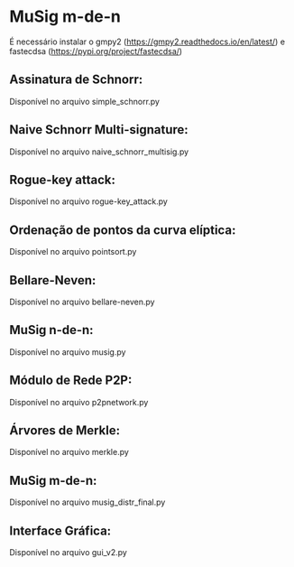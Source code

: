 # MuSig m-de-n

É necessário instalar o gmpy2 (https://gmpy2.readthedocs.io/en/latest/) e fastecdsa (https://pypi.org/project/fastecdsa/)

## Assinatura de Schnorr:
Disponível no arquivo simple_schnorr.py

## Naive Schnorr Multi-signature:
Disponível no arquivo naive_schnorr_multisig.py

## Rogue-key attack:
Disponível no arquivo rogue-key_attack.py 

## Ordenação de pontos da curva elíptica:
Disponível no arquivo pointsort.py

## Bellare-Neven:
Disponível no arquivo bellare-neven.py

## MuSig n-de-n:
Disponível no arquivo musig.py

## Módulo de Rede P2P:
Disponível no arquivo p2pnetwork.py

## Árvores de Merkle:
Disponível no arquivo merkle.py

## MuSig m-de-n:
Disponível no arquivo musig_distr_final.py

## Interface Gráfica:
Disponível no arquivo gui_v2.py

